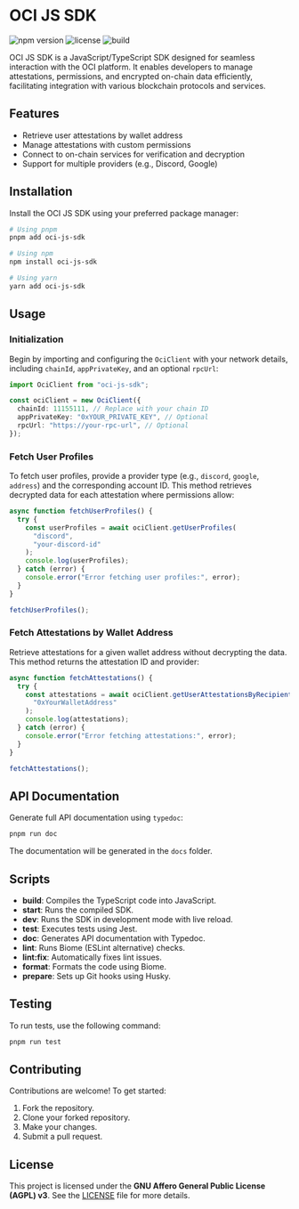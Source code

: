 # OCI JS SDK

![npm version](https://img.shields.io/npm/v/oci-js-sdk)
![license](https://img.shields.io/npm/l/oci-js-sdk)
![build](https://img.shields.io/github/actions/workflow/status/mehdi-torabiv/OCI-JS-SDK/ci.yml?branch=main)

OCI JS SDK is a JavaScript/TypeScript SDK designed for seamless interaction with the OCI platform. It enables developers to manage attestations, permissions, and encrypted on-chain data efficiently, facilitating integration with various blockchain protocols and services.

## Features

- Retrieve user attestations by wallet address
- Manage attestations with custom permissions
- Connect to on-chain services for verification and decryption
- Support for multiple providers (e.g., Discord, Google)

## Installation

Install the OCI JS SDK using your preferred package manager:

```bash
# Using pnpm
pnpm add oci-js-sdk

# Using npm
npm install oci-js-sdk

# Using yarn
yarn add oci-js-sdk
```

## Usage

### Initialization

Begin by importing and configuring the `OciClient` with your network details, including `chainId`, `appPrivateKey`, and an optional `rpcUrl`:

```typescript
import OciClient from "oci-js-sdk";

const ociClient = new OciClient({
  chainId: 11155111, // Replace with your chain ID
  appPrivateKey: "0xYOUR_PRIVATE_KEY", // Optional
  rpcUrl: "https://your-rpc-url", // Optional
});
```

### Fetch User Profiles

To fetch user profiles, provide a provider type (e.g., `discord`, `google`, `address`) and the corresponding account ID. This method retrieves decrypted data for each attestation where permissions allow:

```typescript
async function fetchUserProfiles() {
  try {
    const userProfiles = await ociClient.getUserProfiles(
      "discord",
      "your-discord-id"
    );
    console.log(userProfiles);
  } catch (error) {
    console.error("Error fetching user profiles:", error);
  }
}

fetchUserProfiles();
```

### Fetch Attestations by Wallet Address

Retrieve attestations for a given wallet address without decrypting the data. This method returns the attestation ID and provider:

```typescript
async function fetchAttestations() {
  try {
    const attestations = await ociClient.getUserAttestationsByRecipient(
      "0xYourWalletAddress"
    );
    console.log(attestations);
  } catch (error) {
    console.error("Error fetching attestations:", error);
  }
}

fetchAttestations();
```

## API Documentation

Generate full API documentation using `typedoc`:

```bash
pnpm run doc
```

The documentation will be generated in the `docs` folder.

## Scripts

- **build**: Compiles the TypeScript code into JavaScript.
- **start**: Runs the compiled SDK.
- **dev**: Runs the SDK in development mode with live reload.
- **test**: Executes tests using Jest.
- **doc**: Generates API documentation with Typedoc.
- **lint**: Runs Biome (ESLint alternative) checks.
- **lint:fix**: Automatically fixes lint issues.
- **format**: Formats the code using Biome.
- **prepare**: Sets up Git hooks using Husky.

## Testing

To run tests, use the following command:

```bash
pnpm run test
```

## Contributing

Contributions are welcome! To get started:

1. Fork the repository.
2. Clone your forked repository.
3. Make your changes.
4. Submit a pull request.

## License

This project is licensed under the **GNU Affero General Public License (AGPL) v3**. See the [LICENSE](https://www.gnu.org/licenses/agpl-3.0.en.html) file for more details.
